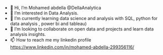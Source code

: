 - 👋 Hi, I’m  Mohamed abdella @DellaAnalytica 
- 👀 I’m interested in Data Analysis.
- 🌱 I’m currently learning data science and analysis with  SQL, python for data analysis , power bi and tableau)
- 💞️ I’m looking to collaborate on open data and projects and learn data analysis insights.
- 📫 How to reach me my linkedin profile https://www.linkedin.com/in/mohamed-abdella-299356116/

<!---
DellaAnalytica/DellaAnalytica is a ✨ special ✨ repository because its `README.md` (this file) appears on your GitHub profile.
You can click the Preview link to take a look at your changes.
--->
